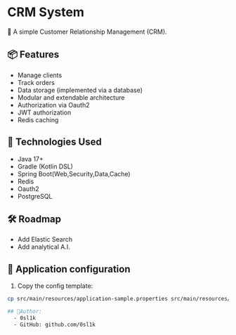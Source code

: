 # CRM System

📌 A simple Customer Relationship Management (CRM).

## 📦 Features

- Manage clients
- Track orders
- Data storage (implemented via a database)
- Modular and extendable architecture
- Authorization via Oauth2
- JWT authorization
- Redis caching

## 🚀 Technologies Used

- Java 17+
- Gradle (Kotlin DSL)
- Spring Boot(Web,Security,Data,Cache)
- Redis
- Oauth2
- PostgreSQL

## 🛠️ Roadmap
- Add Elastic Search
- Add analytical A.I.


## 🔧 Application configuration
1. Copy the config template:
```bash
cp src/main/resources/application-sample.properties src/main/resources/application.properties

## 🦍Author:
  - 0sl1k
  - GitHub: github.com/0sl1k
